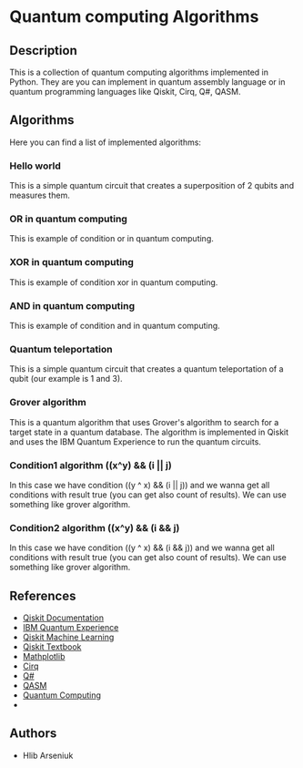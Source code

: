 # Quantum computing Algorithms
## Description
This is a collection of quantum computing algorithms implemented in Python.
They are you can implement in quantum assembly language or in quantum programming languages like Qiskit, Cirq, Q#, QASM.
## Algorithms
Here you can find a list of implemented algorithms:

### Hello world
This is a simple quantum circuit that creates a superposition of 2 qubits and measures them.

### OR in quantum computing
This is example of condition or in quantum computing.

### XOR in quantum computing
This is example of condition xor in quantum computing.

### AND in quantum computing
This is example of condition and in quantum computing.

### Quantum teleportation
This is a simple quantum circuit that creates a quantum teleportation of a qubit (our example is 1 and 3).

### Grover algorithm
This is a quantum algorithm that uses Grover's algorithm to search for a target state in a quantum database. The algorithm is implemented in Qiskit and uses the IBM Quantum Experience to run the quantum circuits.

### Condition1 algorithm ((x^y) && (i || j)
In this case we have condition ((y ^ x) && (i || j)) and we wanna get all conditions with result true (you can get also count of results). We can use something like grover algorithm.

### Condition2 algorithm ((x^y) && (i && j)
In this case we have condition ((y ^ x) && (i && j)) and we wanna get all conditions with result true (you can get also count of results). We can use something like grover algorithm.

## References
- [Qiskit Documentation](https://qiskit.org/documentation/)
- [IBM Quantum Experience](https://quantum-computing.ibm.com/)
- [Qiskit Machine Learning](https://qiskit-community.github.io/qiskit-machine-learning/)
- [Qiskit Textbook](https://qiskit.org/textbook/preface.html)
- [Mathplotlib](https://matplotlib.org/stable/contents.html)
- [Cirq](https://quantumai.google/cirq)
- [Q#](https://docs.microsoft.com/en-us/quantum/)
- [QASM](https://en.wikipedia.org/wiki/OpenQASM)
- [Quantum Computing](https://en.wikipedia.org/wiki/Quantum_computing)
- 
## Authors
- Hlib Arseniuk
